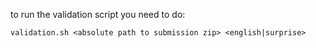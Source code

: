 to run the validation script you need to do:

    validation.sh <absolute path to submission zip> <english|surprise>


